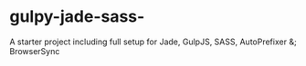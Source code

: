 # gulpy-jade-sass-
A starter project including full setup for Jade, GulpJS, SASS, AutoPrefixer &amp;; BrowserSync
